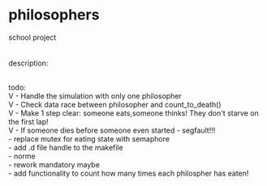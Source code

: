 # philosophers
school project
<br><br><br>
description:

<br>
todo:
<br>
V - Handle the simulation with only one philosopher <br>
V - Check data race between philosopher and count_to_death()<br>
V - Make 1 step clear: someone eats,someone thinks! They don't starve on the first lap!<br>
V - If someone dies before someone even started - segfault!!!<br>
 - replace mutex for eating state with semaphore <br>
 - add .d file handle to the makefile<br>
 - norme<br>
 - rework mandatory maybe<br>
 - add functionality to count how many times each philospher has eaten!<br>
